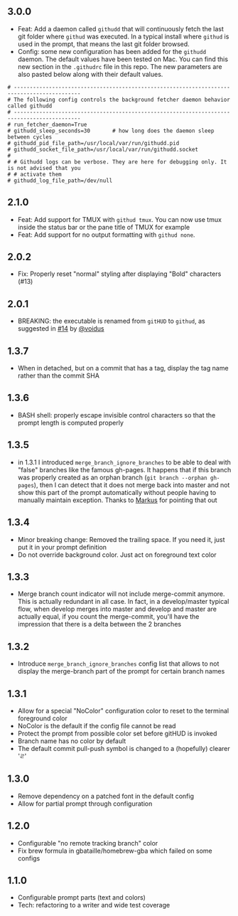 3.0.0
-----
* Feat: Add a daemon called `githudd` that will continuously fetch the last git folder where
  `githud` was executed. In a typical install where `githud` is used in the prompt, that means the
last git folder browsed.
* Config: some new configuration has been added for the `githudd` daemon. The default values have
  been tested on Mac. You can find this new section in the `.githudrc` file in this repo. The new
parameters are also pasted below along with their default values.
```
# -------------------------------------------------------------------------------------------
# The following config controls the background fetcher daemon behavior called githudd
# -------------------------------------------------------------------------------------------
# run_fetcher_daemon=True
# githudd_sleep_seconds=30       # how long does the daemon sleep between cycles
# githudd_pid_file_path=/usr/local/var/run/githudd.pid
# githudd_socket_file_path=/usr/local/var/run/githudd.socket
#
# # Githudd logs can be verbose. They are here for debugging only. It is not advised that you
# # activate them
# githudd_log_file_path=/dev/null
```

2.1.0
-----
* Feat: Add support for TMUX with `githud tmux`. You can now use tmux inside the status bar or the
  pane title of TMUX for example
* Feat: Add support for no output formatting with `githud none`.

2.0.2
-----
* Fix: Properly reset "normal" styling after displaying "Bold" characters (#13)

2.0.1
-----
* BREAKING: the executable is renamed from `gitHUD` to `githud`, as suggested in
  [#14](https://github.com/gbataille/gitHUD/issues/14) by [@voidus](https://github.com/voidus)

1.3.7
-----
* When in detached, but on a commit that has a tag, display the tag name rather than the commit SHA

1.3.6
-----
* BASH shell: properly escape invisible control characters so that the prompt length is computed
  properly

1.3.5
-----
* in 1.3.1 I introduced `merge_branch_ignore_branches` to be able to deal with
  "false" branches like the famous gh-pages. It happens that if this branch
was properly created as an orphan branch (`git branch --orphan gh-pages`),
then I can detect that it does not merge back into master and not show this
part of the prompt automatically without people having to manually maintain
exception. Thanks to [Markus](https://github.com/mgee) for pointing that out

1.3.4
-----
* Minor breaking change: Removed the trailing space. If you need it, just put
  it in your prompt definition
* Do not override background color. Just act on foreground text color

1.3.3
-----
* Merge branch count indicator will not include merge-commit anymore. This is
  actually redundant in all case. In fact, in a develop/master typical flow,
when develop merges into master and develop and master are actually equal, if
you count the merge-commit, you'll have the impression that there is a delta
between the 2 branches

1.3.2
-----
* Introduce `merge_branch_ignore_branches` config list that allows to not
  display the merge-branch part of the prompt for certain branch names

1.3.1
-----
* Allow for a special "NoColor" configuration color to reset to the terminal
  foreground color
* NoColor is the default if the config file cannot be read
* Protect the prompt from possible color set before gitHUD is invoked
* Branch name has no color by default
* The default commit pull-push symbol is changed to a (hopefully) clearer '⥯'

1.3.0
-----
* Remove dependency on a patched font in the default config
* Allow for partial prompt through configuration

1.2.0
-----
* Configurable "no remote tracking branch" color
* Fix brew formula in gbataille/homebrew-gba which failed on some configs

1.1.0
-----
* Configurable prompt parts (text and colors)
* Tech: refactoring to a writer and wide test coverage
